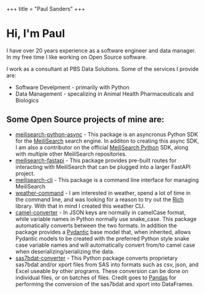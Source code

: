 +++
title = "Paul Sanders"
+++

<div class="text-center mt-4">
  <h1>Hi, I'm Paul</h1>
  <p>
    I have over 20 years experience as a software engineer and data manager. In my free time I like
    working on Open Source software.
  </p>
</div>

<p class="mt-4">
  I work as a consultant at PBS Data Solutions. Some of the services I provide are:
</p>

<div class="mt-2">
  <ul>
    <li>Software Develpment - primarily with Python</li>
    <li>Data Management - specalizing in Animal Health Pharmaceuticals and Biologics</li>
  </ul>
</div>

<h2 class="mt-4">
  Some Open Source projects of mine are:
</h2>
<div class="mt-2">
  <ul>
    <li>
      <a href="https://github.com/sanders41/meilisearch-python-async">meilisearch-python-async</a>
      - This package is an asyncronus Python SDK for the
      <a href="https://www.meilisearch.com/">MeiliSearch</a> search engine. In additon to creating
      this async SDK, I am also a contributor on the official
      <a href="https://github.com/meilisearch/meilisearch-python">MeiliSearch Python</a> SDK, along
      with multiple other MeiliSearch repositories.
    </li>
    <li>
      <a href="https://github.com/sanders41/meilisearch-fastapi">meilisearch-fastapi</a>
      - This package provides pre-built routes for interacting with MeiliSearch that can be
      plugged into a larger FastAPI project.
    </li>
    <li>
      <a href="https://github.com/sanders41/meilisearch-cli">meilisearch-cli</a>
      - This package is a command line interface for managing MeiliSearch
    </li>
    <li>
      <a href="https://github.com/sanders41/weather-command">weather-command</a>
      - I am interested in weather, spend a lot of time in the command line, and was looking for
      a reason to try out the <a href="https://github.com/willmcgugan/rich">Rich</a> library.
      With that in mind I created this weather CLI.
    </li>
    <li>
      <a href="https://github.com/sanders41/camel-converter">camel-converter</a>
      - In JSON keys are normally in camelCase format, while variable names in Python normally use
      snake_case. This package automatically converts between the two formats. In addition the
      package provides a <a href="https://pydantic-docs.helpmanual.io/">Pydantic</a> base model
      that, when inherited, allows Pydantic models to be created with the preferred Python style
      snake case variable names and will automatically convert from/to camel case when
      deserializing/serializing the data.
    </li>
    <li>
      <a href="https://github.com/sanders41/sas7bdat-converter">sas7bdat-converter</a>
      - This Python package converts proprietary sas7bdat and/or xport files from SAS into
      formats such as csv, json, and Excel useable by other programs. These conversion can be
      done on individual files, or on batches of files. Credit goes to
      <a href="https://github.com/pandas-dev/pandas/">Pandas</a> for performing the conversion
      of the sas7bdat and xport into DataFrames.
    </li>
  </ul>
</div>
